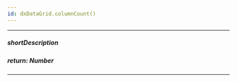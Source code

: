 ```yaml
---
id: dxDataGrid.columnCount()
---
```

---
##### shortDescription
<!-- Description goes here -->

##### return: Number
<!-- Description goes here -->

---
<!-- Description goes here -->